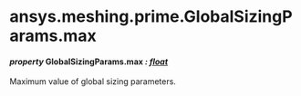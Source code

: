 <a id="ansys-meshing-prime-globalsizingparams-max"></a>

# ansys.meshing.prime.GlobalSizingParams.max

<a id="ansys.meshing.prime.GlobalSizingParams.max"></a>

#### *property* GlobalSizingParams.max *: [float](https://docs.python.org/3.11/library/functions.html#float)*

Maximum value of global sizing parameters.

<!-- !! processed by numpydoc !! -->
